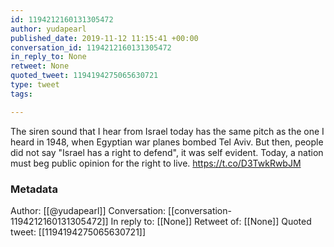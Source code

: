 ```yaml
---
id: 1194212160131305472
author: yudapearl
published_date: 2019-11-12 11:15:41 +00:00
conversation_id: 1194212160131305472
in_reply_to: None
retweet: None
quoted_tweet: 1194194275065630721
type: tweet
tags:

---
```


The siren sound that I hear from Israel today has the same pitch as the one I heard in 1948, when Egyptian war planes bombed Tel Aviv. But then, people did not say "Israel has a right to defend", it was self evident. Today, a nation must beg public opinion for the right to live. https://t.co/D3TwkRwbJM

### Metadata

Author: [[@yudapearl]]
Conversation: [[conversation-1194212160131305472]]
In reply to: [[None]]
Retweet of: [[None]]
Quoted tweet: [[1194194275065630721]]
